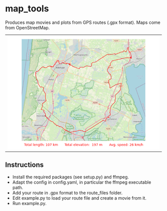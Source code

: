 # map_tools
Produces map movies and plots from GPS routes (.gpx format). Maps come from OpenStreetMap.

<table>
  <tr>
    <td colspan="2"><img src="output/example_map.png"></td>
  </tr>
 </table>


## Instructions
- Install the required packages (see setup.py) and ffmpeg.
- Adapt the config in config.yaml, in particular the ffmpeg executable path.
- Add your route in .gpx format to the route_files folder.
- Edit example.py to load your route file and create a movie from it.
- Run example.py.
